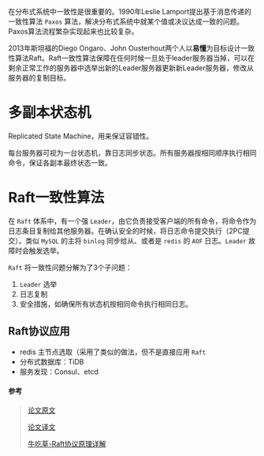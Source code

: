 在分布式系统中一致性是很重要的。1990年Leslie Lamport提出基于消息传递的一致性算法 `Paxos` 算法，解决分布式系统中就某个值或决议达成一致的问题。Paxos算法流程繁杂实现起来也比较复杂。

2013年斯坦福的Diego Ongaro、John Ousterhout两个人以**易懂**为目标设计一致性算法Raft。Raft一致性算法保障在任何时候一旦处于leader服务器当掉，可以在剩余正常工作的服务器中选举出新的Leader服务器更新新Leader服务器，修改从服务器的复制目标。



# 多副本状态机 

Replicated State Machine，用来保证容错性。

每台服务器可视为一台状态机，靠日志同步状态。所有服务器按相同顺序执行相同命令，保证各副本最终状态一致。



# Raft一致性算法

在 `Raft` 体系中，有一个强 `Leader`，由它负责接受客户端的所有命令，将命令作为日志条目复制给其他服务器。在确认安全的时候，将日志命令提交执行（2PC提交）。类似 `MySQL` 的主将 `binlog` 同步给从、或者是 `redis` 的 `AOF` 日志。`Leader` 故障时会触发选举。

`Raft` 将一致性问题分解为了3个子问题：

1. `Leader` 选举
2. 日志复制
3. 安全措施，如确保所有状态机按相同命令执行相同日志。



## Raft协议应用

- redis 主节点选取（采用了类似的做法，但不是直接应用 `Raft`
- 分布式数据库：TiDB
- 服务发现：Consul、etcd



#### 参考

> [论文原文](https://raft.github.io/raft.pdf)
>
> [论文译文](https://docs.qq.com/doc/DY0VxSkVGWHFYSlZJ)
>
> [牛吃草-Raft协议原理详解](https://zhuanlan.zhihu.com/p/91288179)

